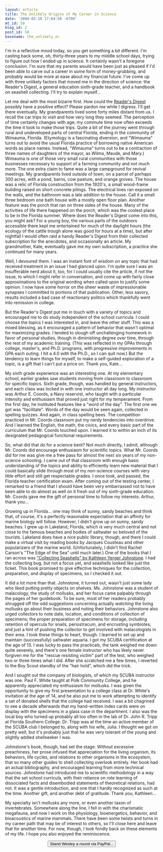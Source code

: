 ```yaml
---
layout: article
title: The Unlikely Origins of My Career in Science
date: '2004-03-28 17:04:58 -0700'
mt_id: 50
blog_id: 2
post_id: 50
basename: the_unlikely_or
---
```

<p>I'm in a reflective mood today, so you get something a bit different. I'm casting back some, oh, thirty-three years to my middle school days, trying to figure out how I ended up in science. It certainly wasn't a foregone conclusion. I'm sure that my parents would have been just as pleased if I'd been able to carve out a career in some form of money-grubbing, and probably would be more at ease about my financial future. I've come up with three unlikely factors that moved me in the direction of science: the Reader's Digest, a general education sixth-grade teacher, and a handbook on seashell collecting. I'll try to explain myself...



<!--more-->

<p>Let me deal with the most bizarre first. How could the <a href="http://www.epinions.com/mags-review-6231-4F87CEE-391F122A-prod2" target="new">Reader's Digest</a> possibly have a positive effect? Please pardon me while I digress. I'll get there eventually. My grandparents lived some forty miles distant from us. I recall the car trips to visit and how very long they seemed. The perception of time certainly changes with age; my commute time now often exceeds the time it took to make those trips. Quite a bit of the journey went through rural and undeveloped parts of central Florida, ending in the community of Wimauma, Florida. (Etymology is a fascinating diversion, and "Wimauma" turns out to avoid the usual Florida practice of borrowing native American words as place names. Instead, "Wimauma" turns out to be a contraction of three names of daughters of the mayor, as Wilma, Maude, and Mary.) Wimauma is one of those very small rural communities with those businesses necessary to support of a farming community and not much more. The one extra claim to fame was a large campground for revival meetings. My grandparents lived outside of town, on a parcel of perhaps 300 acres, with a pond, barns, cow pasture, and orange groves. The house was a relic of Florida construction from the 1920's, a small wood-frame building raised on short concrete pilings. The electrical lines ran exposed on the walls, and the bathroom was a late addition to the house. Call it a small three bedroom one bath house with a mostly open floor plan. Another feature was the porch that ran on three sides of the house. Many of the activities of life there happened on the porch, which was the coolest place to be in the Florida summer. Where does the Reader's Digest come into this, you might ask? For a young boy, the various parts of the outdoors accessible there kept me entertained for much of the daylight hours (the ecology of the cattle trough alone was good for hours at a time), but after nightfall I would often raid a handy Reader's Digest from their collected subscription for the anecdotes, and occasionally an article. My grandmother, Kate, eventually gave me my own subscription, a practice she continued for many years.

<p>Well, I devoured them. I was an instant font of wisdom on any topic that had received treatment in an issue I had glanced upon. I'm quite sure I was an insufferable nerd about it, too, for I could usually cite the article, if not the issue, to which I might refer in conversation, and come up with fairly close approximations to the original wording when called upon to justify some opinion. I now have some horror on the sheer waste of impressionable synapses I committed to portions of that publication. Other, less savory, results included a bad case of reactionary politics which thankfully went into remission in college.

<p>But the Reader's Digest put me in touch with a variety of topics and encouraged me to do study independent of the school curricula. I could choose the topics I was interested in, and leave the other stuff. This was a mixed blessing, as it encouraged a pattern of behavior that wasn't optimal for maximizing grades. I tended to slough off unchallenging homework in favor of personal studies, though in diminishing degree over time, through the rest of my academic training. (This was reflected in my GPAs through college, master's, and Ph.D. programs, with progressive improvements in GPA each outing. I hit a 4.0 with the Ph.D., so I can quit now.)  But the tendency to learn things for myself, to make a self-guided exploration of a topic, is a gift that I can't put a price on. Thank you, Kate...

<p>My sixth grade experience was an interesting one. At my elementary school, earlier grades saw students moving from classroom to classroom for specific topics. Sixth grade, though, was handled by general instructors, and each class was locked in with one instructor all day long. My instructor was Arthur E. Coords, a Navy reservist, who taught with a particular intensity and enthusiasm that proved just right for my temperament. From the first day, he instituted features like a "word of the day". The first one we got was "facilitate". Words of the day would be seen again, collected in spelling quizzes. And again, in class spelling bees. The competition practiced in Mr. Coords classroom put my nerdy tendencies into overdrive. And I learned the English, the math, the civics, and every basic part of the curriculum that Mr. Coords touched upon. I learned it to within an inch of its designated pedagogical functional requirements.

<p>So, what did that do for a science bent? Not much directly, I admit, although Mr. Coords did encourage enthusiasm for scientific topics. What Mr. Coords did for me was give me a free pass for almost the next six years of my non-science schooling. I came out of that classroom with enough basic understanding of the topics and ability to efficiently learn new material that I could basically slide through most of my non-science courses with very little effort and still get respectable grades. I once took, and passed, the Florida teacher certification exam. After coming out of the testing center, I remarked to a friend that I should have been very embarrassed not to have been able to do almost as well on it fresh out of my sixth-grade education. Mr. Coords gave me the gift of personal time to follow my interests. Arthur, thank you...

<p>Growing up in Florida... one may think of sunny, sandy beaches and think that, of course, it's a perfectly reasonable expectation that an affinity for marine biology will follow. However, I didn't grow up on sunny, sandy beaches. I grew up in Lakeland, Florida, which is very much central and not close to the famous beaches and bodies of saltwater so beloved of the tourists. Lakeland does have a nice public library, though, and there I could make a virtual visit by reading books by Jacques Cousteau and other popularizers of the marine world. (Unfortunately, I didn't find Rachel Carson's "The Edge of the Sea" until much later.) One of the books that I ran across was <a href="http://search.barnesandnoble.com/OopBooks/UsedBook.asp?sourceid=00000296188178511033&userid=2T0MAYJMMH&ean=2800518011219&WID=52185906&rFlag=Y" target="new">"Collecting Seashells" by Kathleen Yerger Johnstone</a>. I had the collecting bug, but not a focus yet, and seashells looked like just the ticket. This book promised to give effective techniques for the collection, preparation, and display of specimens, so I checked it out.

<p>It did a lot more than that. Johnstone, it turned out, wasn't just some lady who liked putting pretty objects on shelves. Ms. Johnstone was a student of <i:>malacology</i>, the study of mollusks, and her focus came palpably through the pages of her guidebook. To be sure, most of her readers probably shrugged off the odd suggestions concerning actually <i>watching</i> the living mollusks go about their business and noting their behaviors. Johnstone also urged collectors to note date, location, and conditions of collection of specimens; the proper preparation of specimens for storage, including retention of opercula for snails, periostracum, and encrusting symbiotes; and just a hint of pushing the collector to get involved with malacologists in their area. I took these things to heart, though. I learned to set up and maintain (successfully) saltwater aquaria. I got my SCUBA certification at the age of 13. I was lucky to pass the practicals, the tank weighed me down quite severely, and there's one female instructor who has likely never forgiven me for the "rescue resisting victim" part of the test, who weighed two or three times what I did. After she scratched me a few times, I reverted to the Boy Scout standby of the "hair hold", which did the trick. 

<p>And I sought out the company of biologists, of which my SCUBA instructor was one. Paul F. White taught at Polk Community College, and he apparently appreciated my enthusiasm for mollusks. I was given the opportunity to give my first presentation to a college class at Dr. White's invitation at the age of 14, and he also put me to work attempting to identify a set of donated shells that the college had received. I was a bit chagrined to see a decade afterwards that my hand-written index cards were on display with the specimens in a glass case in the department. I also was the local boy who turned up probably all too often in the lab of Dr. John R. Tripp at Florida Southern College. Dr. Tripp was at the time an active member of the SCUBA club I belonged to, along with his wife, Julia. I thought we got on pretty well, but it's probably just that he was very tolerant of the young and slightly addled shellseeker I was.

<p>Johnstone's book, though, had set the stage. Without excessive preachiness, her prose infused that appreciation for the living organism, its behaviors, life cycles, and relations to other organisms in the ecosystem, that so many other guides to shell collecting overlook entirely. Her book had an actual bibliography, and encouraged learning from more technical sources. Johnstone had introduced me to scientific methodology in a way that the set school curricula, with their reliance on rote learning of dissociated facts and disembodied statements of theoretical relations, had not. It was a gentle introduction, and one that I hardly recognized as such at the time. Another gift, and another debt of gratitude. Thank you, Kathleen...

<p>My specialty isn't mollusks any more, or even another taxon of invertebrates. Somewhere along the line, I fell in with the charismatic megafauna, and now I work on the physiology, bioenergetics, behavior, and bioacoustics of marine mammals. There have been some twists and turns in my career path that may be of interest to others, so I'll close here and leave that for another time. For now, though, I look fondly back on these elements of my life. I hope you also enjoyed the reminiscence.

<p><center><form action="https://www.paypal.com/cgi-bin/webscr" method="post">
<input type="hidden" name="cmd" value="_xclick">
<input type="hidden" name="business" value="welsberr@inia.cls.org">
<input type="hidden" name="item_name" value="One round for Wesley.">
<input type="hidden" name="item_number" value="1277">
<input type="hidden" name="no_shipping" value="1">
<input type="hidden" name="return" value="http://www.pandasthumb.org/">
<input type="hidden" name="cancel_return" value="http://www.pandasthumb.org/">
<input type="submit" name="submit" value="Stand Wesley a round via PayPal...">
</form></center>
